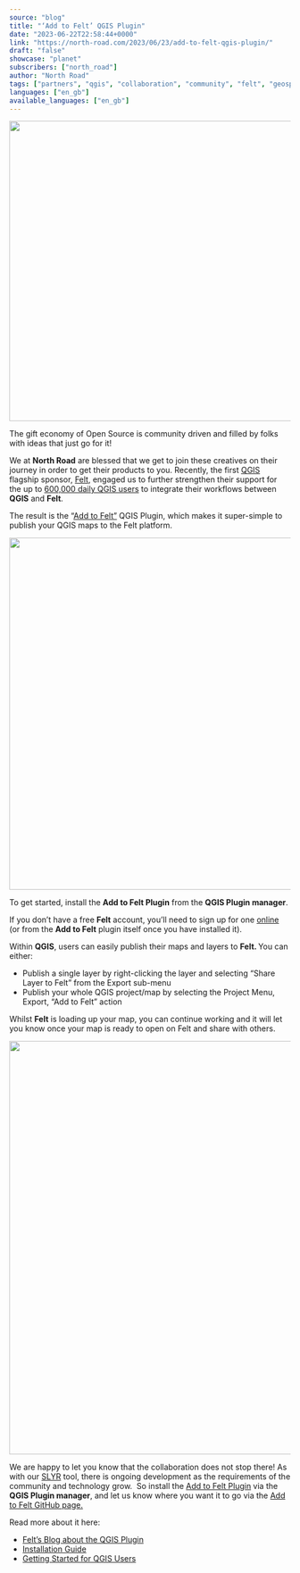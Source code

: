 ```yaml
---
source: "blog"
title: "‘Add to Felt’ QGIS Plugin"
date: "2023-06-22T22:58:44+0000"
link: "https://north-road.com/2023/06/23/add-to-felt-qgis-plugin/"
draft: "false"
showcase: "planet"
subscribers: ["north_road"]
author: "North Road"
tags: ["partners", "qgis", "collaboration", "community", "felt", "geospatial", "integration", "plugins", "qgis", "sponsors"]
languages: ["en_gb"]
available_languages: ["en_gb"]
---
```


<p><img alt="" class="alignnone size-large wp-image-212558" height="538" src="/img/subscribers/north_road/add-to-felt-qgis-plugin/Q_F-1024x538.webp" width="1024"/></p>
<p>The gift economy of Open Source is community driven and filled by folks with ideas that just go for it!</p>
<p>We at <strong>North Road</strong> are blessed that we get to join these creatives on their journey in order to get their products to you. Recently, the first <a href="https://www.qgis.org/">QGIS</a> flagship sponsor, <a href="https://felt.com/product">Felt</a>, engaged us to further strengthen their support for the up to <a href="https://feed.qgis.org/metabase/public/dashboard/df81071d-4c75-45b8-a698-97b8649d7228">600,000 daily QGIS users</a> to integrate their workflows between <strong>QGIS</strong> and <strong>Felt</strong>.</p>
<p>The result is the “<a href="https://plugins.qgis.org/plugins/felt/">Add to Felt”</a> QGIS Plugin, which makes it super-simple to publish your QGIS maps to the Felt platform.</p>
<p><img alt="" class="alignnone size-large wp-image-212556" height="631" src="/img/subscribers/north_road/add-to-felt-qgis-plugin/felt_blog_image_fromQ-1024x631.webp" width="1024"/></p>
<p>To get started, install the <strong>Add to Felt Plugin</strong> from the <strong>QGIS Plugin manager</strong>.</p>
<p>If you don’t have a free <strong>Felt</strong> account, you’ll need to sign up for one <a href="https://felt.com/signup">online</a> (or from the <strong>Add to Felt</strong> plugin itself once you have installed it).</p>
<p>Within <strong>QGIS</strong>, users can easily publish their maps and layers to <strong>Felt. </strong>You can either:</p>
<ul>
<li>Publish a single layer by right-clicking the layer and selecting “Share Layer to Felt” from the Export sub-menu</li>
<li>Publish your whole QGIS project/map by selecting the Project Menu, Export, “Add to Felt” action</li>
</ul>
<p>Whilst <strong>Felt</strong> is loading up your map, you can continue working and it will let you know once your map is ready to open on Felt and share with others.</p>
<p><img alt="" class="alignnone size-large wp-image-212557" height="741" src="/img/subscribers/north_road/add-to-felt-qgis-plugin/felt_blog_image_inF-1024x741.webp" width="1024"/></p>
<p>We are happy to let you know that the collaboration does not stop there! As with our <a href="https://north-road.com/slyr/">SLYR</a> tool, there is ongoing development as the requirements of the community and technology grow.  So install the <a href="https://plugins.qgis.org/plugins/felt/">Add to Felt Plugin</a> via the <strong>QGIS Plugin manager</strong>, and let us know where you want it to go via the <a href="https://github.com/felt/qgis-plugin/issues">Add to Felt GitHub page.</a></p>
<p>Read more about it here:</p>
<ul>
<li><a href="https://felt.com/blog/qgis-plugin-and-felt-api">Felt’s Blog about the QGIS Plugin</a></li>
<li><a href="https://feltmaps.notion.site/Using-The-Add-To-Felt-QGIS-Plugin-cda366f83d5f47ecb63b45de749b0c3c">Installation Guide</a></li>
<li><a href="https://feltmaps.notion.site/Getting-Started-For-QGIS-Users-c3147f78cbdd49b493261e17bc30536c">Getting Started for QGIS Users</a></li>
</ul>
